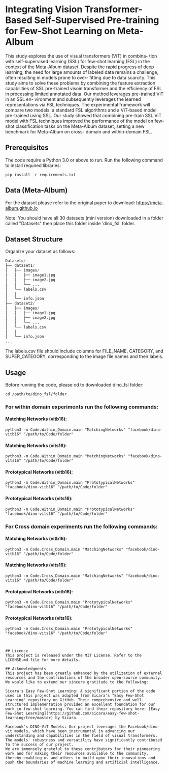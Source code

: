 # Integrating Vision Transformer-Based Self-Supervised Pre-training for Few-Shot Learning on Meta-Album

This study explores the use of visual transformers (ViT) in combina- tion with self-supervised learning (SSL) for few-shot learning (FSL) in the context of the Meta-Album dataset. Despite the rapid progress of deep learning, the need for large amounts of labeled data remains a challenge, often resulting in models prone to over- fitting due to data scarcity. This study aims to solve these problems by combining the feature extraction capabilities of SSL pre-trained visoin transformer and the efficiency of FSL in processing limited annotated data. Our method leverages pre-trained ViT in an SSL en- vironment and subsequently leverages the learned representations via FSL techniques. The experimental framework will compare two models: a standard FSL algorithms and a ViT-based model pre-trained using SSL. Our study showed that combining pre-train SSL ViT model with FSL techniques improved the performance of the model on few-shot classification tasks on the Meta-Album dataset, setting a new benchmark for Meta-Album on cross- domain and within-domain FSL. 


## Prerequisites
The code require a Python 3.0 or above to run.
Run the following command to install required libraries:
```
pip install -r requirements.txt
```

## Data (Meta-Album) 

For the dataset please refer to the original paper to download: https://meta-album.github.io

Note: You should have all 30 datasets (mini version) downloaded in a folder called "Datasets" then place this folder inside 'dino_fsl' folder.

## Dataset Structure
Organize your dataset as follows:
```python
Datasets/
├── dataset1/
│   ├── images/
│   │   ├── image1.jpg
│   │   ├── image2.jpg
│   │   └── ...
│   └── labels.csv
│   │
│   └── info.json
├── dataset2/
│   ├── images/
│   │   ├── image1.jpg
│   │   ├── image2.jpg
│   │   └── ...
│   └── labels.csv
│   │
│   └── info.json
...
```
The labels.csv file should include columns for FILE_NAME, CATEGORY, and SUPER_CATEGORY, corresponding to the image file names and their labels.

## Usage
Before running the code, please cd to downloaded dino_fsl folder:
```
cd /path/to/dino_fsl/folder
```

### For within domain experiments run the following commands:

#### Matching Networks (vitb16):
```
python3 -m Code.Within_Domain.main "MatchingNetworks" "facebook/dino-vitb16" "/path/to/Code/folder"

```
#### Matching Networks (vits16):
```
python3 -m Code.Within_Domain.main "MatchingNetworks" "facebook/dino-vits16" "/path/to/Code/folder"

```
#### Prototypical Networks (vitb16):
```
python3 -m Code.Within_Domain.main "PrototypicalNetworks" "facebook/dino-vitb16" "/path/to/Code/folder"

```

#### Prototypical Networks (vits16):
```
python3 -m Code.Within_Domain.main "PrototypicalNetworks" "facebook/dino-vits16" "/path/to/Code/folder"

```
### For Cross domain experiments run the following commands:

#### Matching Networks (vitb16):
```
python3 -m Code.Cross_Domain.main "MatchingNetworks" "facebook/dino-vitb16" "/path/to/Code/folder"

```
#### Matching Networks (vits16):
```
python3 -m Code.Cross_Domain.main "MatchingNetworks" "facebook/dino-vits16" "/path/to/Code/folder"

```
#### Prototypical Networks (vitb16):
```
python3 -m Code.Cross_Domain.main "PrototypicalNetworks" "facebook/dino-vitb16" "/path/to/Code/folder"

```

#### Prototypical Networks (vits16):
```
python3 -m Code.Cross_Domain.main "PrototypicalNetworks" "facebook/dino-vits16" "/path/to/Code/folder"



## License
This project is released under the MIT License. Refer to the LICENSE.md file for more details.

## Acknowledgments
This project has been greatly enhanced by the utilization of external resources and the contributions of the broader open-source community. We would like to extend our sincere gratitude to the following:

Sicara's Easy Few-Shot Learning: A significant portion of the code used in this project was adapted from Sicara's "Easy Few-Shot Learning" repository on GitHub. Their comprehensive and well-structured implementation provided an excellent foundation for our work in few-shot learning. You can find their repository here: [Easy Few-Shot Learning](https://github.com/sicara/easy-few-shot-learning/tree/master) by Sicara.

Facebook's DINO-ViT Models: Our project leverages the Facebook/dino-vit models, which have been instrumental in advancing our understanding and capabilities in the field of visual transformers. The models' robustness and versatility have significantly contributed to the success of our project.
We are immensely grateful to these contributors for their pioneering work and for making their resources available to the community, thereby enabling us and others to build upon their innovations and push the boundaries of machine learning and artificial intelligence.
